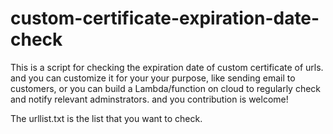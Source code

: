 # custom-certificate-expiration-date-check

This is a script for checking the expiration date of custom certificate of urls. and you can customize it for your your purpose, like sending email to customers, or you can build a Lambda/function on cloud to regularly check and notify relevant adminstrators. and you contribution is welcome! 

The urllist.txt is the list that you want to check.
